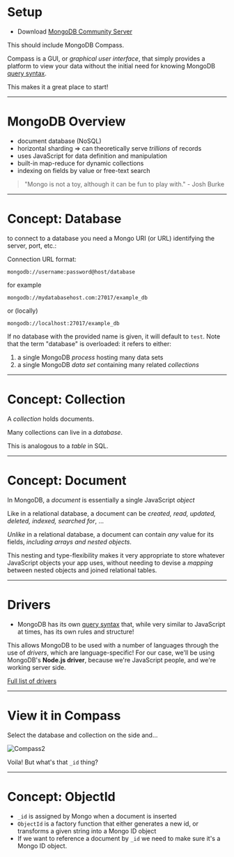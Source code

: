 # Setup
* Download [MongoDB Community Server](https://www.mongodb.com/try/download/community)

This should include MongoDB Compass.

Compass is a GUI, or *graphical user interface*, that simply provides a platform to view your data without the initial need for knowing MongoDB [query syntax](https://docs.mongodb.com/manual/tutorial/query-documents/).

This makes it a great place to start!

---

# MongoDB Overview

* document database (NoSQL)
* horizontal sharding => can theoretically serve *trillions* of records
* uses JavaScript for data definition and manipulation
* built-in map-reduce for dynamic collections
* indexing on fields by value or free-text search 

> "Mongo is not a toy, although it can be fun to play with." - Josh Burke

---

# Concept: Database

to connect to a database you need a Mongo URI (or URL) identifying the server, port, etc.:

Connection URL format:

```
mongodb://username:password@host/database
```

for example

```
mongodb://mydatabasehost.com:27017/example_db
```

or (locally)

```
mongodb://localhost:27017/example_db
```
If no database with the provided name is given, it will default to `test`.
Note that the term "database" is overloaded: it refers to either:

1. a single MongoDB *process* hosting many data sets
2. a single MongoDB *data set* containing many related *collections*

---

# Concept: Collection

A *collection* holds documents. 

Many collections can live in a *database*.

This is analogous to a *table* in SQL.

---

# Concept: Document

In MongoDB, a *document* is essentially a single JavaScript *object*

Like in a relational database, a document can be *created, read, updated, deleted, indexed, searched for*, ...

*Unlike* in a relational database, a document can contain *any* value for its fields, *including arrays and nested objects*.

This nesting and type-flexibility makes it very appropriate to store whatever JavaScript objects your app uses, without needing to devise a *mapping* between nested objects and joined relational tables.

---

# Drivers
* MongoDB has its own [query syntax](https://docs.mongodb.com/manual/tutorial/query-documents/) that, while very similar to JavaScript at times, has its own rules and structure! 

This allows MongoDB to be used with a number of languages through the use of *drivers*, which are language-specific! For our case, we'll be using MongoDB's **Node.js driver**, because we're JavaScript people, and we're working server side.

[Full list of drivers](https://docs.mongodb.com/drivers/)

---

# View it in Compass

Select the database and collection on the side and...

![Compass2](https://res.cloudinary.com/btvca/image/upload/v1626359023/curriculum/Compass2_azhhmk.png)

Voila! But what's that `_id` thing?

---

# Concept: ObjectId

- `_id` is assigned by Mongo when a document is inserted
- `ObjectId` is a factory function that either generates a new id, or transforms a given string into a Mongo ID object
- If we want to reference a document by `_id` we need to make sure it's a Mongo ID object.
